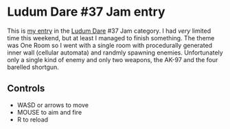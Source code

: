 # Ludum Dare #37 Jam entry
This is [my entry](http://ludumdare.com/compo/ludum-dare-37/?action=preview&uid=4623) in the [Ludum Dare](http://www.ldjam.com) #37 Jam category. I had *very* limited time this weekend, but at least I managed to finish something. The theme was One Room so I went with a single room with procedurally generated inner wall (cellular automata) and randmly spawning enemies. Unfortunately only a single kind of enemy and only two weapons, the AK-97 and the four barelled shortgun.

## Controls
* WASD or arrows to move
* MOUSE to aim and fire
* R to reload
